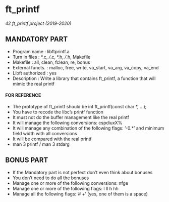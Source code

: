# ft_printf
_42 ft_printf project (2019-2020)_

## MANDATORY PART

- Program name : libftprintf.a
- Turn in files : *.c, */*.c, *.h, */*.h, Makefile
- Makefile : all, clean, fclean, re, bonus
- External functs. : malloc, free, write, va_start, va_arg, va_copy, va_end
- Libft authorized : yes
- Description : Write a library that contains ft_printf, a function that will mimic the real printf

#### FOR REFERENCE
- The prototype of ft_printf should be int ft_printf(const char *, ...);
- You have to recode the libc’s printf function
- It must not do the buffer management like the real printf
- It will manage the following conversions: cspdiuxX%
- It will manage any combination of the following flags: ’-0.*’ and minimum field width with all conversions
- It will be compared with the real printf
- man 3 printf / man 3 stdarg

## BONUS PART
- If the Mandatory part is not perfect don’t even think about bonuses
- You don’t need to do all the bonuses
- Manage one or more of the following conversions: nfge
- Manage one or more of the following flags: l ll h hh
- Manage all the following flags: ’# +’ (yes, one of them is a space)
